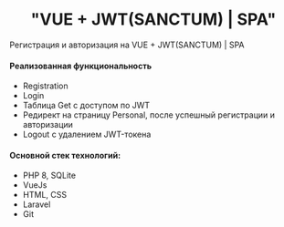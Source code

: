 <p align="center">
    <h1 align="center">"VUE + JWT(SANCTUM) | SPA"</h1>
    </p>

<p>Регистрация и авторизация на VUE + JWT(SANCTUM) | SPA</p>

<h4>Реализованная функциональность</h4>
<ul>
    <li>Registration</li>
    <li>Login</li>
    <li>Таблица Get с доступом по JWT</li>
    <li>Редирект на страницу Personal, после успешный регистрации и авторизации</li>
    <li>Logout с удалением JWT-токена</li>
</ul> 

<h4>Основной стек технологий:</h4>
<ul>
	<li>PHP 8, SQLite</li>
    <li>VueJs</li>
    <li>HTML, CSS</li>
	<li>Laravel</li>
	<li>Git</li>

 </ul>
